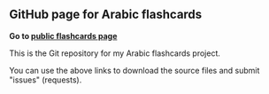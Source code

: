 ## GitHub page for Arabic flashcards

**Go to [public flashcards page](https://berkeleyarabic.github.io/flashcards/)**

This is the Git repository for my Arabic flashcards project.

You can use the above links to download the source files and submit "issues" (requests).

